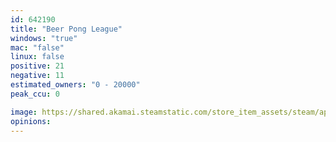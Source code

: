 ```yaml
---
id: 642190
title: "Beer Pong League"
windows: "true"
mac: "false"
linux: false
positive: 21
negative: 11
estimated_owners: "0 - 20000"
peak_ccu: 0

image: https://shared.akamai.steamstatic.com/store_item_assets/steam/apps/642190/header.jpg?t=1543606856
opinions:
---
```

